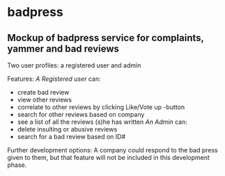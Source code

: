 # badpress
## Mockup of badpress service for complaints, yammer and bad reviews


Two user profiles: a registered user and admin

Features:
*A Registered user* can:
 * create bad review
 * view other reviews
 * correlate to other reviews by clicking Like/Vote up -button
 * search for other reviews based on company
 * see a list of all the reviews (s)he has written
*An Admin* can:
 * delete insulting or abusive reviews
 * search for a bad review based on ID#

Further development options: A company could respond to the bad press given to them, but that feature will not be included in this development phase.

